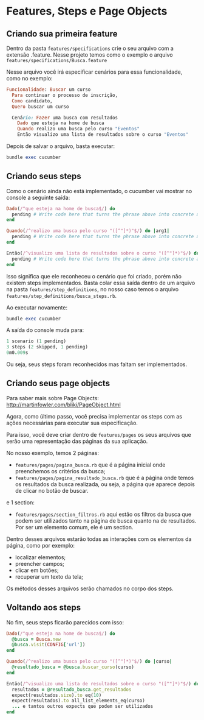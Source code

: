 # Features, Steps e Page Objects

## Criando sua primeira feature

Dentro da pasta ```features/specifications``` crie o seu arquivo com a extensão .feature. Nesse projeto temos como o exemplo o arquivo ```features/specifications/Busca.feature```

Nesse arquivo você irá especificar cenários para essa funcionalidade, como no exemplo:

```ruby
Funcionalidade: Buscar um curso
  Para continuar o processo de inscrição,
  Como candidato,
  Quero buscar um curso

  Cenário: Fazer uma busca com resultados
    Dado que esteja na home de busca
    Quando realizo uma busca pelo curso "Eventos"
    Então visualizo uma lista de resultados sobre o curso "Eventos"
```

Depois de salvar o arquivo, basta executar:

```ruby
bundle exec cucumber
```

## Criando seus steps

Como o cenário ainda não está implementado, o cucumber vai mostrar no console a seguinte saída:

```ruby
Dado(/^que esteja na home de busca$/) do
  pending # Write code here that turns the phrase above into concrete actions
end

Quando(/^realizo uma busca pelo curso "([^"]*)"$/) do |arg1|
  pending # Write code here that turns the phrase above into concrete actions
end

Então(/^visualizo uma lista de resultados sobre o curso "([^"]*)"$/) do |arg1|
  pending # Write code here that turns the phrase above into concrete actions
end
```

Isso significa que ele reconheceu o cenário que foi criado, porém não existem steps implementados. Basta colar essa saída dentro de um arquivo na pasta ```features/step_definitions```, no nosso caso temos o arquivo ```features/step_definitions/busca_steps.rb```.

Ao executar novamente:

```ruby
bundle exec cucumber
```

A saída do console muda para:

```ruby
1 scenario (1 pending)
3 steps (2 skipped, 1 pending)
0m0.009s
```

Ou seja, seus steps foram reconhecidos mas faltam ser implementados.

## Criando seus page objects

Para saber mais sobre Page Objects: http://martinfowler.com/bliki/PageObject.html

Agora, como último passo, você precisa implementar os steps com as ações necessárias para executar sua especificação.

Para isso, você deve criar dentro de ```features/pages``` os seus arquivos que serão uma representação das páginas da sua aplicação.

No nosso exemplo, temos 2 páginas:
- ```features/pages/pagina_busca.rb``` que é a página inicial onde preenchemos os critérios da busca;
- ```features/pages/pagina_resultado_busca.rb``` que é a página onde temos os resultados da busca realizada, ou seja, a página que aparece depois de clicar no botão de buscar.

e 1 section:
-  ```features/pages/section_filtros.rb``` aqui estão os filtros da busca que podem ser utilizados tanto na página de busca quanto na de resultados. Por ser um elemento comum, ele é um section.

Dentro desses arquivos estarão todas as interações com os elementos da página, como por exemplo:
- localizar elementos;
- preencher campos;
- clicar em botões;
- recuperar um texto da tela;

Os métodos desses arquivos serão chamados no corpo dos steps.

## Voltando aos steps

No fim, seus steps ficarão parecidos com isso:

```ruby
Dado(/^que esteja na home de busca$/) do
  @busca = Busca.new
  @busca.visit(CONFIG['url'])
end

Quando(/^realizo uma busca pelo curso "([^"]*)"$/) do |curso|
  @resultado_busca = @busca.buscar_curso(curso)
end

Então(/^visualizo uma lista de resultados sobre o curso "([^"]*)"$/) do |curso|
  resultados = @resultado_busca.get_resultados
  expect(resultados.size).to eq(10)
  expect(resultados).to all_list_elements_eq(curso)
  ... e tantos outros expects que podem ser utilizados
end
```
